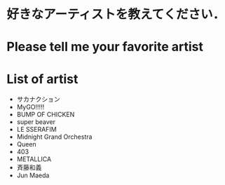 # 好きなアーティストを教えてください．
# Please tell me your favorite artist 


# List of artist
- サカナクション
- MyGO!!!!!
- BUMP OF CHICKEN
- super beaver
- LE SSERAFIM
- Midnight Grand Orchestra
- Queen
- 403
- METALLICA
- 斉藤和義
- Jun Maeda

